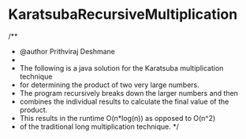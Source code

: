 # KaratsubaRecursiveMultiplication

/**
 * @author Prithviraj Deshmane
 * 
 * The following is a java solution for the Karatsuba multiplication technique
 * for determining the product of two very large numbers. 
 * The program recursively breaks down the larger numbers and then 
 * combines the individual results to calculate the final value of the product.
 * This results in the runtime O(n*log(n)) as opposed to O(n^2) 
 * of the traditional long multiplication technique.
 */

